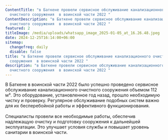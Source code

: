 ```yaml
---
ContentTitle: "в Баткене провели сервисное обслуживание канализационного
  очистного сооружения  в воинской части 2022 "
ContentDescription: "в Баткене провели сервисное обслуживание канализационного
  очистного сооружения  в воинской части 2022 "
featured: 2
titleImage: /media/uploads/whatsapp_image_2025-01-05_at_16.26.48.jpeg
date: 2024-12-25T16:14:00+06:00
sitemap:
  changefreq: daily
  disable: false
title: "в Баткене провели сервисное обслуживание канализационного очистного
  сооружения  в воинской части 2022 "
description: "в Баткене провели сервисное обслуживание канализационного
  очистного сооружения  в воинской части 2022 "
---
```

В Баткене в воинской части 2022 было успешно проведено сервисное обслуживание канализационного очистного сооружения объемом 112 м³. Это оборудование, установленное год назад, прошло необходимую чистку и проверку. Регулярное обслуживание подобных систем важно для их бесперебойной работы и эффективного функционирования. \
\
Специалисты провели все необходимые работы, обеспечив надлежащую очистку и подготовку сооружения к дальнейшей эксплуатации. Это улучшает условия службы и повышает уровень санитарии в воинской части.
